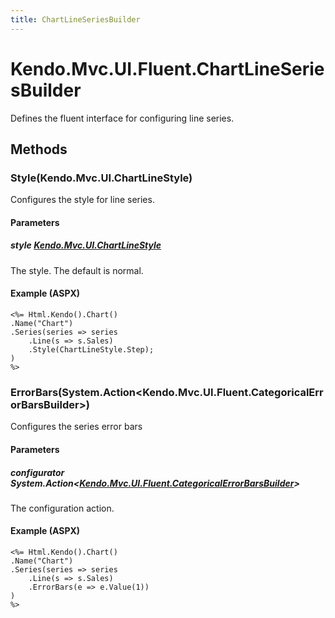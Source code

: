 ```yaml
---
title: ChartLineSeriesBuilder
---
```


# Kendo.Mvc.UI.Fluent.ChartLineSeriesBuilder
Defines the fluent interface for configuring line series.




## Methods


### Style(Kendo.Mvc.UI.ChartLineStyle)
Configures the style for line series.


#### Parameters

##### style [Kendo.Mvc.UI.ChartLineStyle](/api/aspnet-mvc/Kendo.Mvc.UI/ChartLineStyle)
The style. The default is normal.




#### Example (ASPX)
    <%= Html.Kendo().Chart()
    .Name("Chart")
    .Series(series => series
        .Line(s => s.Sales)
        .Style(ChartLineStyle.Step);
    )
    %>


### ErrorBars(System.Action\<Kendo.Mvc.UI.Fluent.CategoricalErrorBarsBuilder\>)
Configures the series error bars


#### Parameters

##### configurator System.Action<[Kendo.Mvc.UI.Fluent.CategoricalErrorBarsBuilder](/api/aspnet-mvc/Kendo.Mvc.UI.Fluent/CategoricalErrorBarsBuilder)>
The configuration action.




#### Example (ASPX)
    <%= Html.Kendo().Chart()
    .Name("Chart")
    .Series(series => series
        .Line(s => s.Sales)
        .ErrorBars(e => e.Value(1))
    )
    %>



